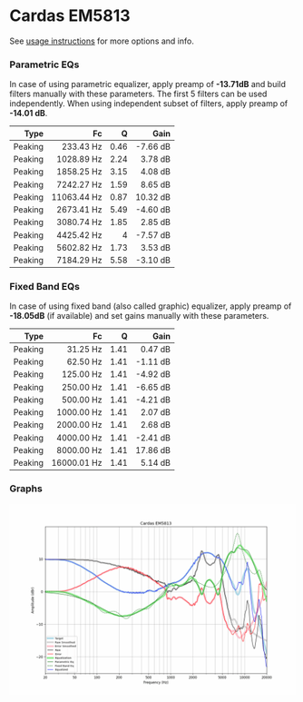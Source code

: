 # Cardas EM5813
See [usage instructions](https://github.com/jaakkopasanen/AutoEq#usage) for more options and info.

### Parametric EQs
In case of using parametric equalizer, apply preamp of **-13.71dB** and build filters manually
with these parameters. The first 5 filters can be used independently.
When using independent subset of filters, apply preamp of **-14.01 dB**.

| Type    | Fc          |    Q | Gain     |
|--------:|------------:|-----:|---------:|
| Peaking | 233.43 Hz   | 0.46 | -7.66 dB |
| Peaking | 1028.89 Hz  | 2.24 | 3.78 dB  |
| Peaking | 1858.25 Hz  | 3.15 | 4.08 dB  |
| Peaking | 7242.27 Hz  | 1.59 | 8.65 dB  |
| Peaking | 11063.44 Hz | 0.87 | 10.32 dB |
| Peaking | 2673.41 Hz  | 5.49 | -4.60 dB |
| Peaking | 3080.74 Hz  | 1.85 | 2.85 dB  |
| Peaking | 4425.42 Hz  | 4    | -7.57 dB |
| Peaking | 5602.82 Hz  | 1.73 | 3.53 dB  |
| Peaking | 7184.29 Hz  | 5.58 | -3.10 dB |

### Fixed Band EQs
In case of using fixed band (also called graphic) equalizer, apply preamp of **-18.05dB**
(if available) and set gains manually with these parameters.

| Type    | Fc          |    Q | Gain     |
|--------:|------------:|-----:|---------:|
| Peaking | 31.25 Hz    | 1.41 | 0.47 dB  |
| Peaking | 62.50 Hz    | 1.41 | -1.11 dB |
| Peaking | 125.00 Hz   | 1.41 | -4.92 dB |
| Peaking | 250.00 Hz   | 1.41 | -6.65 dB |
| Peaking | 500.00 Hz   | 1.41 | -4.21 dB |
| Peaking | 1000.00 Hz  | 1.41 | 2.07 dB  |
| Peaking | 2000.00 Hz  | 1.41 | 2.68 dB  |
| Peaking | 4000.00 Hz  | 1.41 | -2.41 dB |
| Peaking | 8000.00 Hz  | 1.41 | 17.86 dB |
| Peaking | 16000.01 Hz | 1.41 | 5.14 dB  |

### Graphs
![](./Cardas%20EM5813.png)